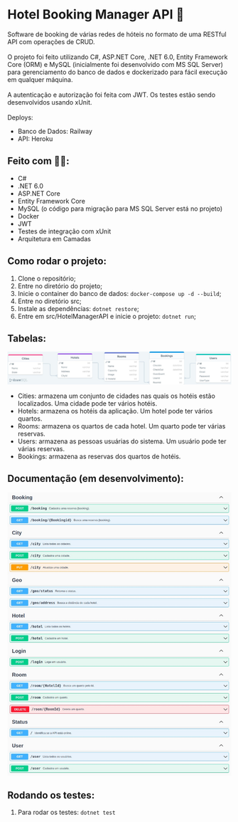 # Hotel Booking Manager API 🏨
Software de booking de várias redes de hóteis no formato de uma RESTful API com operações de CRUD.
<br><br>
O projeto foi feito utilizando C#, ASP.NET Core, .NET 6.0, Entity Framework Core (ORM) e MySQL (inicialmente foi desenvolvido com MS SQL Server) para gerenciamento do banco de dados e dockerizado para fácil execução em qualquer máquina.<br><br>
A autenticação e autorização foi feita com JWT. Os testes estão sendo desenvolvidos usando xUnit.<br><br>
Deploys:
- Banco de Dados: Railway
- API: Heroku


## Feito com 👨‍💻:
- C#
- .NET 6.0
- ASP.NET Core
- Entity Framework Core
- MySQL (o código para migração para MS SQL Server está no projeto)
- Docker
- JWT
- Testes de integração com xUnit
- Arquitetura em Camadas

## Como rodar o projeto:
1)  Clone o repositório;
2)  Entre no diretório do projeto;
3)  Inicie o container do banco de dados: `docker-compose up -d --build`;
4)  Entre no diretório src;
5)  Instale as dependências: `dotnet restore`;
6)  Entre em src/HotelManagerAPI e inicie o projeto: `dotnet run`;

## Tabelas:
![Entity Relationship Diagram](/er-diagram.jpeg)
- Cities: armazena um conjunto de cidades nas quais os hotéis estão localizados. Uma cidade pode ter vários hotéis.
- Hotels: armazena os hotéis da aplicação. Um hotel pode ter vários quartos.
- Rooms: armazena os quartos de cada hotel. Um quarto pode ter várias reservas.
- Users: armazena as pessoas usuárias do sistema. Um usuário pode ter várias reservas.
- Bookings: armazena as reservas dos quartos de hotéis.
  
## Documentação (em desenvolvimento):
![Swagger Routes](/swagger-routes.jpeg)

## Rodando os testes:
1)  Para rodar os testes: `dotnet test`